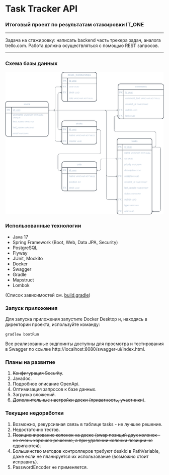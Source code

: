 # Task Tracker API
### Итоговый проект по результатам стажировки IT_ONE

---

Задача на стажировку: написать backend часть трекера задач, аналога trello.com. 
Работа должна осуществляться с помощью REST запросов.

---

### Схема базы данных

![ER](assets/tt-security-github.png)

### Использованные технологии

- Java 17
- Spring Framework (Boot, Web, Data JPA, Security)
- PostgreSQL
- Flyway
- JUnit, Mockito
- Docker
- Swagger
- Gradle
- Mapstruct
- Lombok

(Список зависимостей см. [build.gradle](build.gradle))

### Запуск приложения

Для запуска приложения запустите Docker Desktop и, находясь в директории проекта, используйте команду:

    gradlew bootRun

Все реализованные эндпоинты доступны для просмотра и тестирования в Swagger по ссылке http://localhost:8080/swagger-ui/index.html.

### Планы на развитие

1. ~~Конфигурация Security~~.
2. Javadoc.
3. Подробное описание OpenApi.
4. Оптимизация запросов к базе данных.
5. Загрузка вложений.
6. ~~Дополнительные настройки доски (приватность, участники~~).

### Текущие недоработки

1. Возможно, рекурсивная связь в таблице tasks - не лучшее решение.
2. Недостаточно тестов.
3. ~~Позиционирование колонок на доске (swap позиций двух колонок - не очень хорошее решение, а при удалении колонки позиции не сдвигаются).~~
4. Большинство методов контроллеров требуют deskId в PathVariable, даже если не планируется их использование (возможно стоит исправить).
5. PasswordEncoder не применяется.

